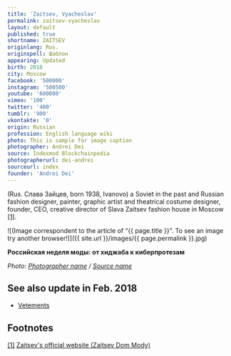 ```yaml
---
title: 'Zaitsev, Vyacheslav'
permalink: zaitsev-vyacheslav
layout: default
published: true
shortname: ZAITSEV
originlang: Rus.
originspell: Шаблон
appearing: Updated
birth: 2018
city: Moscow
facebook: '500000'
instagram: '500500'
youtube: '600000'
vimeo: '100'
twitter: '400'
tumblr: '900'
vkontakte: '0'
origin: Russian
profession: English language wiki
photo: This is sample for image caption
photographer: Andrei Dei
source: Indexmod Blockchainpedia
photographerurl: dei-andrei
sourceurl: index
founder: 'Andrei Dei'
---
```

(Rus. Слава Зайцев, born 1938, Ivanovo) a Soviet in the past and Russian fashion designer, painter, graphic artist and theatrical costume designer, founder, CEO, creative director of Slava Zaitsev fashion house in Moscow  <span id="a1">[\[1\]](#f1)</span>.

![(Image correspondent to the article of “{{ page.title }}”. To see an image try another browser!)]({{ site.url }}/images/{{ page.permalink }}.jpg)

**Российская неделя моды: от хиджаба к киберпротезам**

*Photo: [Photographer name](/photographer-name-page) / [Source name](/source-name-page)*


## See also update in Feb. 2018


+ [Vetements](vetements)


## Footnotes

[[1]](#a1) <span id="f1"></span> [Zaitsev's official website (Zaitsev Dom Mody)](http://example.net/article)
